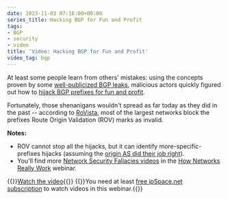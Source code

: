 ```yaml
---
date: 2023-11-03 07:16:00+00:00
series_title: Hacking BGP for Fun and Profit
tags:
- BGP
- security
- video
title: 'Video: Hacking BGP for Fun and Profit'
video_tag: bgp
---
```

At least some people learn from others' mistakes: using the concepts proven by some [well-publicized BGP leaks](https://blog.ipspace.net/2023/10/video-history-bgp-route-leaks.html), malicious actors quickly figured out how to [hijack BGP prefixes for fun and profit](https://my.ipspace.net/bin/get/Net101/NS5.2%20-%20Hacking%20BGP%20for%20Fun%20and%20Profit.mp4?doccode=Net101).

Fortunately, those shenanigans wouldn't spread as far today as they did in the past -- according to [RoVista](https://rovista.netsecurelab.org/), most of the largest networks block the prefixes Route Origin Validation (ROV) marks as invalid.

**Notes:**

* ROV cannot stop all the hijacks, but it can identify more-specific-prefixes hijacks (assuming the [origin AS did their job right](https://datatracker.ietf.org/doc/html/rfc9319)).
* You'll find more [Network Security Fallacies videos](https://my.ipspace.net/bin/list?id=Net101#NETSEC) in the [How Networks Really Work](https://www.ipspace.net/How_Networks_Really_Work) webinar.

{{<jump>}}[Watch the video](https://my.ipspace.net/bin/get/Net101/NS5.2%20-%20Hacking%20BGP%20for%20Fun%20and%20Profit.mp4?doccode=Net101){{</jump>}}
{{<note free>}}You need at least [free ipSpace.net subscription](https://www.ipspace.net/Subscription/Free) to watch videos in this webinar.{{</note>}}
